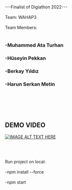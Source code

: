 ---Finalist of Digiathon 2022---
 <br></br>
Team: WAHAP3
 <br></br>
Team Members:  <br></br>

### -Muhammed Ata Turhan 
### -Hüseyin Pekkan  
### -Berkay Yıldız
### -Harun Serkan Metin 
 <br></br>
  <br></br>
  ## DEMO VIDEO</br>
  [![IMAGE ALT TEXT HERE](https://img.youtube.com/vi/YEcG7dMGT90/0.jpg)](https://www.youtube.com/watch?v=YEcG7dMGT90 "Demo Video") <br></br>  <br></br>


Run project on local:  <br></br>
-npm install --force  <br></br>
-npm start  <br></br>

